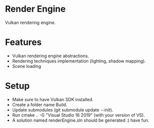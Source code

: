 # Render Engine

Vulkan rendering engine.

# Features

- Vulkan rendering engine abstractions.
- Rendering techniques implementation (lighting, shadow mapping).
- Scene loading

# Setup

- Make sure to have Vulkan SDK installed.
- Create a folder name Build.
- Update submodules (git submodule update --init).
- Run cmake .. -G "Visual Studio 16 2019" (with your version of VS).
- A solution named renderEngine.sln should be generated :) have fun.
